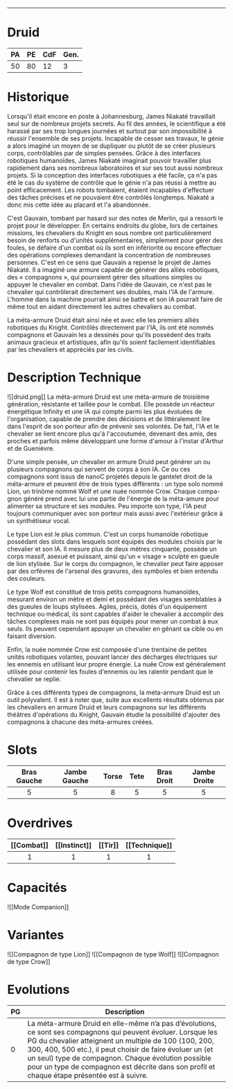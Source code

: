 
___
# Druid

| PA  | PE  | CdF | Gen. |
| --- | --- | --- | ---- |
| 50  | 80  | 12  | 3    |
# Historique

Lorsqu'il était encore en poste à Johannesburg, James Niakaté travaillait seul sur de nombreux projets secrets. Au fil des années, le scientifique a été harassé par ses trop longues journées et surtout par son impossibilité à réussir l'ensemble de ses projets. Incapable de cesser ses travaux, le génie a alors imaginé un moyen de se dupliquer ou plutôt de se créer plusieurs corps, contrôlables par de simples pensées. Grâce à des interfaces robotiques humanoïdes, James Niakaté imaginait pouvoir travailler plus rapidement dans ses nombreux laboratoires et sur ses tout aussi nombreux projets. Si la conception des interfaces robotiques a été facile, ça n'a pas été le cas du système de contrôle que le génie n'a pas réussi à mettre au point efficacement. Les robots tombaient, étaient incapables d'effectuer des tâches précises et ne pouvaient être contrôlés longtemps. Niakaté a donc mis cette idée au placard et l'a abandonnée.

C'est Gauvain, tombant par hasard sur des notes de Merlin, qui a ressorti le projet pour le développer. En certains endroits du globe, lors de certaines missions, les chevaliers du Knight en sous nombre ont particulièrement besoin de renforts ou d'unités supplémentaires, simplement pour gérer des foules, se défaire d'un combat où ils sont en infériorité ou encore effectuer des opérations complexes demandant la concentration de nombreuses personnes. C'est en ce sens que Gauvain a repensé le projet de James Niakaté. Il a imaginé une armure capable de générer des alliés robotiques, des « compagnons », qui pourraient gérer des situations simples ou appuyer le chevalier en combat. Dans l'idée de Gauvain, ce n'est pas le chevalier qui contrôlerait directement ses doubles, mais l'IA de l'armure. L'homme dans la machine pourrait ainsi se battre et son IA pourrait faire de même tout en aidant directement les autres chevaliers au combat.

La méta-armure Druid était ainsi née et avec elle les premiers alliés robotiques du Knight. Contrôlés directement par l'IA, ils ont été nommés compagnons et Gauvain les a dessinés pour qu'ils possèdent des traits animaux gracieux et artistiques, afin qu'ils soient facilement identifiables par les chevaliers et appréciés par les civils.
# Description Technique

![[druid.png]]
La méta-armure Druid est une méta-armure de troisième génération, résistante et taillée pour le combat. Elle possède un réacteur énergétique Infinity et une IA qui compte parmi les plus évoluées de l'organisation, capable de prendre des décisions et de littéralement lire dans l'esprit de son porteur afin de prévenir ses volontés. De fait, l'IA et le chevalier se lient encore plus qu'à l'accoutumée, devenant des amis, des proches et parfois même développant une forme d'amour à l'instar d'Arthur et de Guenièvre.

D'une simple pensée, un chevalier en armure Druid peut générer un ou plusieurs compagnons qui servent de corps à son IA. Ce ou ces compagnons sont issus de nanoC projetés depuis le gantelet droit de la méta-armure et peuvent être de trois types différents : un type solo nommé Lion, un trinôme nommé Wolf et une nuée nommée Crow. Chaque compa- gnon généré prend avec lui une partie de l'énergie de la méta-amure pour alimenter sa structure et ses modules. Peu importe son type, l'IA peut toujours communiquer avec son porteur mais aussi avec l'extérieur grâce à un synthétiseur vocal.

Le type Lion est le plus commun. C'est un corps humanoïde robotique possédant des slots dans lesquels sont équipés des modules choisis par le chevalier et son IA. Il mesure plus de deux mètres cinquante, possède un corps massif, asexué et puissant, ainsi qu'un « visage » sculpté en gueule de lion stylisée. Sur le corps du compagnon, le chevalier peut faire apposer par des orfèvres de l'arsenal des gravures, des symboles et bien entendu des couleurs.

Le type Wolf est constitué de trois petits compagnons humanoïdes, mesurant environ un mètre et demi et possédant des visages semblables à des gueules de loups stylisées. Agiles, précis, dotés d'un équipement technique ou médical, ils sont capables d'aider le chevalier à accomplir des tâches complexes mais ne sont pas équipés pour mener un combat à eux seuls. Ils peuvent cependant appuyer un chevalier en gênant sa cible ou en faisant diversion.

Enfin, la nuée nommée Crow est composée d'une trentaine de petites unités robotiques volantes, pouvant lancer des décharges électriques sur les ennemis en utilisant leur propre énergie. La nuée Crow est généralement utilisée pour contenir les foules d'ennemis ou les ralentir pendant que le chevalier se replie.

Grâce à ces différents types de compagnons, la méta-armure Druid est un outil polyvalent. Il est à noter que, suite aux excellents résultats obtenus par les chevaliers en armure Druid et leurs compagnons sur les différents théâtres d'opérations du Knight, Gauvain étudie la possibilité d'ajouter des compagnons à chacune des méta-armures créées.

# Slots

| Bras Gauche | Jambe Gauche | Torse | Tete | Bras Droit | Jambe Droite |
| :---------: | :----------: | :---: | :--: | :--------: | :----------: |
|      5      |      5       |   8   |  5   |     5      |      5       |
# Overdrives

| [[Combat]] | [[Instinct]] | [[Tir]] | [[Technique]] |
| :--------: | :----------: | :-----: | :-----------: |
|     1      |      1       |    1    |       1       |

# Capacités
![[Mode Companion]]
# Variantes
![[Compagnon de type Lion]]
![[Compagnon de type Wolf]]
![[Compagnon de type Crow]]
# Evolutions

| PG  | Description                                                                                                                                                                                                                                                                                                                                                                               |
| --- | ----------------------------------------------------------------------------------------------------------------------------------------------------------------------------------------------------------------------------------------------------------------------------------------------------------------------------------------------------------------------------------------- |
| 0   | La méta-armure Druid en elle-même n’a pas d’évolutions, ce sont ses compagnons qui peuvent évoluer. Lorsque les PG du chevalier atteignent un multiple de 100 (100, 200, 300, 400, 500 etc.), il peut choisir de faire évoluer un (et un seul) type de compagnon. Chaque évolution possible pour un type de compagnon est décrite dans son profil et chaque étape présentée est à suivre. |
